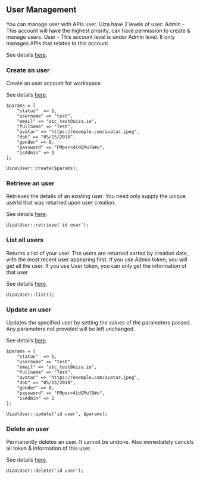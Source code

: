 ## User Management
You can manage user with APIs user. Uiza have 2 levels of user:
  Admin - This account will have the highest priority, can have permission to create & manage users.
  User - This account level is under Admin level. It only manages APIs that relates to this account.

See details [here](https://docs.uiza.io/#user-management).

### Create an user
Create an user account for workspace

See details [here](https://docs.uiza.io/#create-an-user).

````
$params = [
    "status"  => 1,
    "username" => "test",
    "email" => "abc_test@uiza.io",
    "fullname" => "Test",
    "avatar" => "https://exemple.com/avatar.jpeg",
    "dob" => "05/15/2018",
    "gender" => 0,
    "password" => "FMpsr<4[dGPu?B#u",
    "isAdmin" => 1
];

Uiza\User::create($params);
````

### Retrieve an user
Retrieves the details of an existing user.
You need only supply the unique userId that was returned upon user creation.

See details [here](https://docs.uiza.io/#retrieve-an-user).

````
Uiza\User::retrieve('id user');
````

### List all users
Returns a list of your user. The users are returned sorted by creation date, with the most recent user appearing first.
If you use Admin token, you will get all the user.
If you use User token, you can only get the information of that user

See details [here](https://docs.uiza.io/#list-all-users).

````
Uiza\User::list();
````

### Update an user
Updates the specified user by setting the values of the parameters passed. Any parameters not provided will be left unchanged.

See details [here](https://docs.uiza.io/#update-an-user).

````
$params = [
    "status"  => 1,
    "username" => "test",
    "email" => "abc_test@uiza.io",
    "fullname" => "Test",
    "avatar" => "https://exemple.com/avatar.jpeg",
    "dob" => "05/15/2018",
    "gender" => 0,
    "password" => "FMpsr<4[dGPu?B#u",
    "isAdmin" => 1
];

Uiza\User::update('id user', $params);
````

### Delete an user
Permanently deletes an user. It cannot be undone. Also immediately cancels all token & information of this user.

See details [here](https://docs.uiza.io/#delete-an-user).

````
Uiza\User::delete('id user');
````
